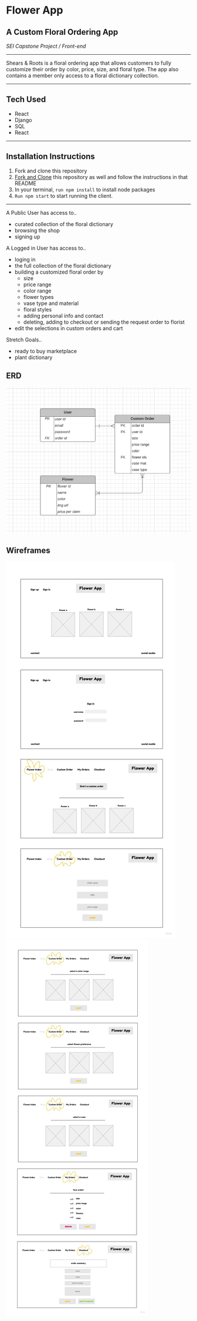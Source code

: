 # Flower App
## A Custom Floral Ordering App ##
*SEI Capstone Project / Front-end*
___
Shears & Roots is a floral ordering app that allows customers to fully customize their order by color, price, size, and floral type. The app also contains a member only access to a floral dictionary collection.
___
## Tech Used
- React
- Django
- SQL
- React
___

## Installation Instructions
1. Fork and clone this repository
2. [Fork and Clone](https://github.com/katherine-kania/project-4-api) this repository as well and follow the instructions in that README
3. In your terminal, ```run npm install``` to install node packages
4. ```Run npm start``` to start running the client.
___
A Public User has access to..
- curated collection of the floral dictionary
- browsing the shop
- signing up

A Logged in User has access to..
- loging in
- the full collection of the floral dictionary
- building a customized floral order by
    - size
    - price range
    - color range
    - flower types
    - vase type and material
    - floral styles
    - adding personal info and contact
    - deleting, adding to checkout or sending the request order to florist
- edit the selections in custom orders and cart

Stretch Goals..
- ready to buy marketplace
- plant dictionary 

## ERD
![models](readme-images/p4-ERD.png)

## Wireframes
![wireframes](readme-images/p4-Wireframes.jpg)
![wireframes](readme-images/p4-Wireframes02.jpg)
